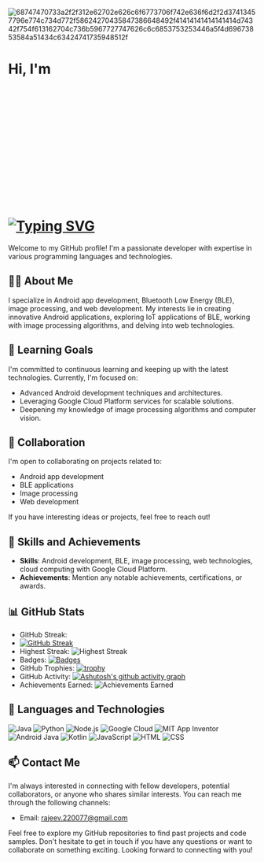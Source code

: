 ![68747470733a2f2f312e62702e626c6f6773706f742e636f6d2f2d37413457796e774c734d772f58624270435847386648492f41414141414141414d74342f754f613162704c736b5967727747626c6c6853753253446a5f4d69673853584a51434c63424741735948512f](https://github.com/yesiamrajeev/yesiamrajeev/assets/125568812/2368fa0f-6b3f-4c33-8e65-91b82785e85c)

# Hi, I'm <br>[![Typing SVG](https://readme-typing-svg.demolab.com?font=Pixelify+Sans&size=40&pause=1000&random=false&width=435&lines=Rajeev+kumar+Behera;Android+Developer+;Python+Developer+;Web+Developer+)](https://git.io/typing-svg) <img src="https://github.com/yesiamrajeev/yesiamrajeev/assets/125568812/36fae27d-aea9-4119-9bf8-de1a2b363a9e" alt="Circular Trimmed Photo" style="width: 5%; height: 8%; object-fit: cover; border-radius: 50%; overflow: hidden;">


Welcome to my GitHub profile! I'm a passionate developer with expertise in various programming languages and technologies.

## 👨‍💻 About Me

I specialize in Android app development, Bluetooth Low Energy (BLE), image processing, and web development. My interests lie in creating innovative Android applications, exploring IoT applications of BLE, working with image processing algorithms, and delving into web technologies.

## 🌱 Learning Goals

I'm committed to continuous learning and keeping up with the latest technologies. Currently, I'm focused on:

- Advanced Android development techniques and architectures.
- Leveraging Google Cloud Platform services for scalable solutions.
- Deepening my knowledge of image processing algorithms and computer vision.

## 💼 Collaboration

I'm open to collaborating on projects related to:

- Android app development
- BLE applications
- Image processing
- Web development

If you have interesting ideas or projects, feel free to reach out!

## 🚀 Skills and Achievements

- **Skills**: Android development, BLE, image processing, web technologies, cloud computing with Google Cloud Platform.
- **Achievements**: Mention any notable achievements, certifications, or awards.

## 📊 GitHub Stats
- GitHub Streak:
- [![GitHub Streak](https://streak-stats.demolab.com?user=yesiamrajeev&theme=shadow-purple&border_radius=4.8)](https://git.io/streak-stats)
- Highest Streak: ![Highest Streak](https://img.shields.io/badge/Highest%20Streak-65-success)
- Badges: [![Badges](https://badgen.net/badge/Badges/Achievements/blue)](https://github.com/your-profile)
- GitHub Trophies: [![trophy](https://github-profile-trophy.vercel.app/?username=yesiamrajeev&theme=onedark)](https://github.com/ryo-ma/github-profile-trophy)
- GitHub Activity: [![Ashutosh's github activity graph](https://github-readme-activity-graph.vercel.app/graph?username=yesiamrajeev&bg_color=140123&color=6d24c6&line=000000&point=a400f0&area=true&hide_border=true)](https://github.com/ashutosh00710/github-readme-activity-graph)
- Achievements Earned: ![Achievements Earned](https://img.shields.io/badge/Achievements%20Earned-7-brightgreen)


## 💬 Languages and Technologies

![Java](https://img.shields.io/badge/Java-Proficient-orange)
![Python](https://img.shields.io/badge/Python-Intermediate-green)
![Node.js](https://img.shields.io/badge/Node.js-Intermediate-brightgreen)
![Google Cloud](https://img.shields.io/badge/Google%20Cloud-Intermediate-blue)
![MIT App Inventor](https://img.shields.io/badge/MIT%20App%20Inventor-Advanced-blueyellow)
![Android Java](https://img.shields.io/badge/Android%20Java-Advanced-purple)
![Kotlin](https://img.shields.io/badge/Kotlin-Proficient-blue)
![JavaScript](https://img.shields.io/badge/JavaScript-Proficient-yellow)
![HTML](https://img.shields.io/badge/HTML-Proficient-red)
![CSS](https://img.shields.io/badge/CSS-Proficient-blueviolet)


## 📫 Contact Me

I'm always interested in connecting with fellow developers, potential collaborators, or anyone who shares similar interests. You can reach me through the following channels:

- Email: [rajeev.220077@gmail.com](mailto:rajeev.220077@gmail.com)

Feel free to explore my GitHub repositories to find past projects and code samples. Don't hesitate to get in touch if you have any questions or want to collaborate on something exciting. Looking forward to connecting with you!
